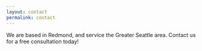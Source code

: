 ```yaml
---
layout: contact
permalink: contact
---
```


We are based in Redmond, and service the Greater Seattle area. Contact us for a free consultation today!